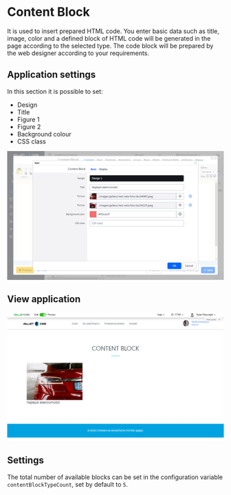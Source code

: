 # Content Block

It is used to insert prepared HTML code. You enter basic data such as title, image, color and a defined block of HTML code will be generated in the page according to the selected type. The code block will be prepared by the web designer according to your requirements.

## Application settings

In this section it is possible to set:
- Design
- Title
- Figure 1
- Figure 2
- Background colour
- CSS class

![](editor.png)

## View application

![](content-block.png)

## Settings

The total number of available blocks can be set in the configuration variable `contentBlockTypeCount`, set by default to `5`.
